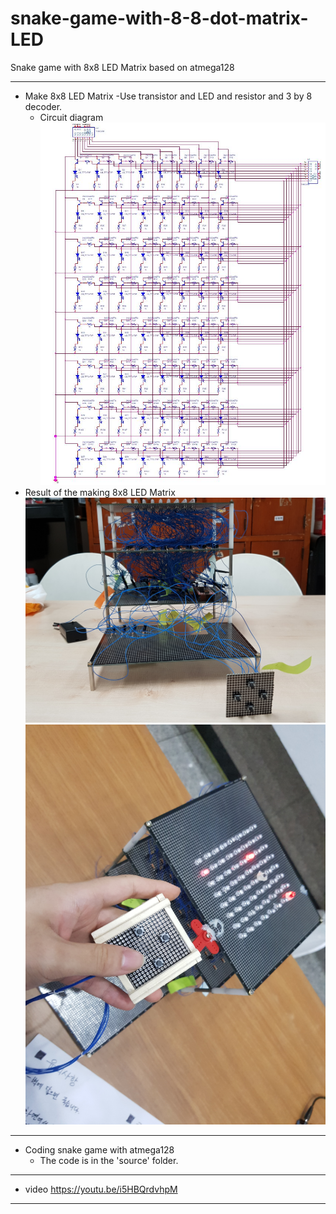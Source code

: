# snake-game-with-8-8-dot-matrix-LED
Snake game with 8x8 LED Matrix based on atmega128

------------
+ Make 8x8 LED Matrix
-Use transistor and LED and resistor and 3 by 8 decoder.
    + Circuit diagram
     ![circle](https://github.com/jumokoh0/snake-game-with-8-8-dot-matrix-LED/blob/master/image/circle.JPG?raw=true)
+ Result of the making 8x8 LED Matrix
![full_shot](https://github.com/jumokoh0/snake-game-with-8-8-dot-matrix-LED/blob/master/image/full_shot.jpg?raw=true)
![work_shot](https://github.com/jumokoh0/snake-game-with-8-8-dot-matrix-LED/blob/master/image/work_shot.jpg?raw=true)
--------------
+ Coding snake game with atmega128
    + The code is in the 'source' folder.
------------
+ video
<https://youtu.be/i5HBQrdvhpM>

------------